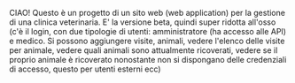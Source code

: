 CIAO!
Questo è un progetto di un sito web (web application) per la gestione di una clinica veterinaria. E' la versione beta, quindi super ridotta all'osso (c'è il login, con due tipologie di utenti:
amministratore (ha accesso alle API) e medico. 
Si possono aggiungere visite, animali, vedere l'elenco delle visite per animale, vedere quali animali sono attualmente ricoverati, vedere se il proprio animale è ricoverato nonostante non si dispongano delle credenziali di accesso, questo per utenti esterni ecc)

